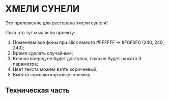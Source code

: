 # ХМЕЛИ СУНЕЛИ
Это приложение для ресторана хмели сунели!

Пока что тут мысли по проекту:
1) Поменяем все фоны при click вместо #FFFFFF -> #F0F0F0 (240, 240, 240);
2) Время сделать случайным;
3) Кнопка вперед не будет доступна, пока не будет нажато 3 параметра;
4) Цвет текста можем взять коричневый;
5) Вместо сумочки корзинку-тележку. 


## Техническая часть

